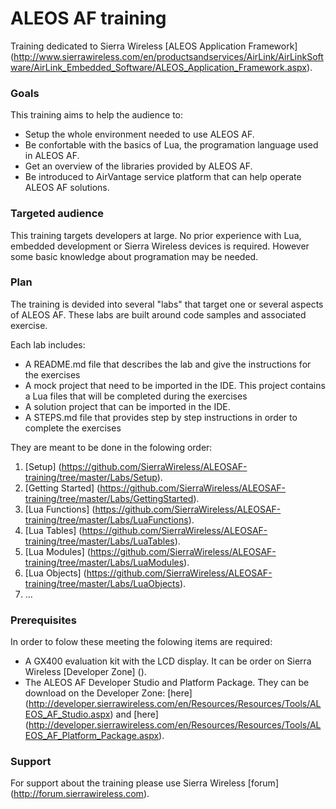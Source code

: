 ALEOS AF training
=================

Training dedicated to Sierra Wireless [ALEOS Application Framework] (http://www.sierrawireless.com/en/productsandservices/AirLink/AirLinkSoftware/AirLink_Embedded_Software/ALEOS_Application_Framework.aspx).

### Goals

This training aims to help the audience to:

* Setup the whole environment needed to use ALEOS AF.
* Be confortable with the basics of Lua, the programation language used in ALEOS AF.
* Get an overview of the libraries provided by ALEOS AF.
* Be introduced to AirVantage service platform that can help operate ALEOS AF solutions.


### Targeted audience

This training targets developers at large. No prior experience with Lua, embedded development or Sierra Wireless devices is required. However some basic knowledge about programation may be needed.


### Plan

The training is devided into several "labs" that target one or several aspects of ALEOS AF. These labs are built around code samples and associated exercise. 

Each lab includes:

* A README.md file that describes the lab and give the instructions for the exercises
* A mock project that need to be imported in the IDE. This project contains a Lua files that will be completed during the exercises
* A solution project that can be imported in the IDE.
* A STEPS.md file that provides step by step instructions in order to complete the exercises

They are meant to be done in the folowing order:

1. [Setup] (https://github.com/SierraWireless/ALEOSAF-training/tree/master/Labs/Setup).
2. [Getting Started] (https://github.com/SierraWireless/ALEOSAF-training/tree/master/Labs/GettingStarted).
3. [Lua Functions] (https://github.com/SierraWireless/ALEOSAF-training/tree/master/Labs/LuaFunctions).
4. [Lua Tables] (https://github.com/SierraWireless/ALEOSAF-training/tree/master/Labs/LuaTables).
5. [Lua Modules] (https://github.com/SierraWireless/ALEOSAF-training/tree/master/Labs/LuaModules).
6. [Lua Objects] (https://github.com/SierraWireless/ALEOSAF-training/tree/master/Labs/LuaObjects).
7. ...


### Prerequisites

In order to folow these meeting the folowing items are required:

* A GX400 evaluation kit with the LCD display. It can be order on Sierra Wireless [Developer Zone] ().
* The ALEOS AF Developer Studio and Platform Package. They can be download on the Developer Zone: [here] (http://developer.sierrawireless.com/en/Resources/Resources/Tools/ALEOS_AF_Studio.aspx) and [here] (http://developer.sierrawireless.com/en/Resources/Resources/Tools/ALEOS_AF_Platform_Package.aspx).


### Support

For support about the training please use Sierra Wireless [forum] (http://forum.sierrawireless.com).
